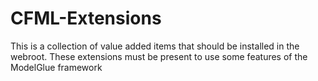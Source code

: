 CFML-Extensions
===============

This is a collection of value added items that should be installed in the webroot. These extensions must be present to use some features of the ModelGlue framework